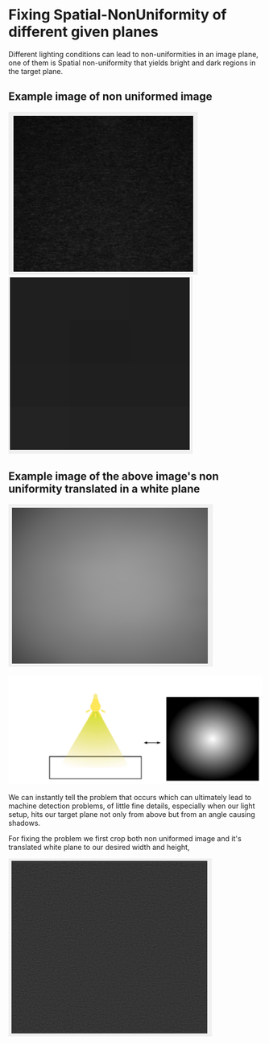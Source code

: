 # Fixing Spatial-NonUniformity of different given planes

Different lighting conditions can lead to non-uniformities in an image plane,
one of them is Spatial non-uniformity that yields bright and dark regions in the target plane.

## Example image of non uniformed image

![nonUniform](https://github.com/KemerDev/Spatial-NonUniformityFix/blob/master/images/original.PNG "Our non uniformed image")
![nonUniform](https://github.com/KemerDev/Spatial-NonUniformityFix/blob/master/images/parts.PNG "Our non uniformed image")

## Example image of the above image's non uniformity translated in a white plane

![nonUniform](https://github.com/KemerDev/Spatial-NonUniformityFix/blob/master/images/whiteEq.PNG "Our non uniformed images")

![nonUniform](https://github.com/KemerDev/Spatial-NonUniformityFix/blob/master/images/target.PNG "Our non uniformed target")

We can instantly tell the problem that occurs which can ultimately lead to machine detection problems, of little fine details,
especially when our light setup, hits our target plane not only from above but from an angle causing shadows.

For fixing the problem we first crop both non uniformed image and it's translated white plane to our desired width and height,


![nonUniform](https://github.com/KemerDev/Spatial-NonUniformityFix/blob/master/images/finalProduct.PNG "fixed plane")
